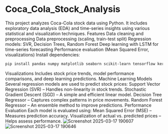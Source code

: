 # Coca_Cola_Stock_Analysis
This project analyzes Coca-Cola stock data using Python. It includes exploratory data analysis (EDA) and time-series insights using various statistical and visualization techniques.
Features
Data cleaning and preprocessing
Data preprocessing (scaling, train-test split)
Regression models: SVR, Decision Trees, Random Forest
Deep learning with LSTM for time-series forecasting
Performance evaluation (Mean Squared Error, visualizations)
Install dependencies:
```bash
pip install pandas numpy matplotlib seaborn scikit-learn tensorflow keras
```
Visualizations
Includes stock price trends, model performance comparisons, and deep learning predictions.
Machine Learning Models
Several regression models are used to predict stock prices:
Support Vector Regression (SVR) – Handles non-linearity in stock trends.
Stochastic Gradient Descent (SGD) – A simple and efficient linear model.
Decision Tree Regressor – Captures complex patterns in price movements.
Random Forest Regressor – An ensemble method to improve predictions.
Performance Evaluation
Each model is evaluated using:
Mean Squared Error (MSE) – Measures prediction accuracy.
Visualization of actual vs. predicted prices – Helps assess performance.
![Screenshot 2025-03-17 190607](https://github.com/user-attachments/assets/e50bce73-e215-49ef-92a1-7c816b190501)
![Screenshot 2025-03-17 190646](https://github.com/user-attachments/assets/4fa03fd0-1390-4819-80bb-0c031f7c0813)
